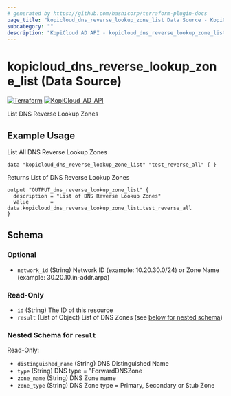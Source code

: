 ```yaml
---
# generated by https://github.com/hashicorp/terraform-plugin-docs
page_title: "kopicloud_dns_reverse_lookup_zone_list Data Source - KopiCloud AD Provider"
subcategory: ""
description: "KopiCloud AD API - kopicloud_dns_reverse_lookup_zone_list (Data Source)"
---
```


# kopicloud_dns_reverse_lookup_zone_list (Data Source)
[![Terraform](https://img.shields.io/badge/terraform-v1.3+-blue.svg)](https://www.terraform.io/downloads.html) 
[![KopiCloud_AD_API](https://img.shields.io/badge/kopiCloud_ad-v1.0+-blueviolet.svg)](https://www.kopicloud-ad-api.com)

List DNS Reverse Lookup Zones

## Example Usage

List All DNS Reverse Lookup Zones
```
data "kopicloud_dns_reverse_lookup_zone_list" "test_reverse_all" { }
```

Returns List of DNS Reverse Lookup Zones
```
output "OUTPUT_dns_reverse_lookup_zone_list" {
  description = "List of DNS Reverse Lookup Zones"
  value       = data.kopicloud_dns_reverse_lookup_zone_list.test_reverse_all
}
```

<!-- schema generated by tfplugindocs -->
## Schema

### Optional

- `network_id` (String) Network ID (example: 10.20.30.0/24) or Zone Name (example: 30.20.10.in-addr.arpa)

### Read-Only

- `id` (String) The ID of this resource
- `result` (List of Object) List of DNS Zones (see [below for nested schema](#nestedatt--result))

<a id="nestedatt--result"></a>
### Nested Schema for `result`

Read-Only:

- `distinguished_name` (String) DNS Distinguished Name
- `type` (String) DNS type = "ForwardDNSZone
- `zone_name` (String) DNS Zone name
- `zone_type` (String) DNS Zone type = Primary, Secondary or Stub Zone
